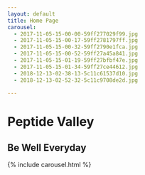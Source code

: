 ```yaml
---
layout: default
title: Home Page
carousel:
  - 2017-11-05-15-00-00-59ff277029f99.jpg
  - 2017-11-05-15-00-17-59ff2781797ff.jpg
  - 2017-11-05-15-00-32-59ff2790e1fca.jpg
  - 2017-11-05-15-00-52-59ff27a45a841.jpg
  - 2017-11-05-15-01-19-59ff27bfbf47e.jpg
  - 2017-11-05-15-01-34-59ff27ce44612.jpg
  - 2018-12-13-02-38-13-5c11c61537d10.jpg
  - 2018-12-13-02-52-32-5c11c9708de2d.jpg

---
```

# Peptide Valley
## Be Well Everyday 
{% include carousel.html %}
